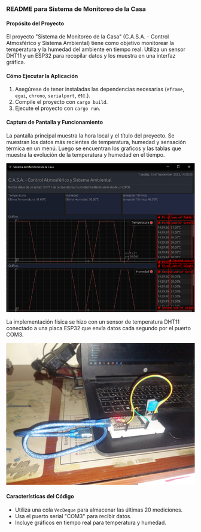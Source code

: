 ### README para Sistema de Monitoreo de la Casa

#### Propósito del Proyecto
El proyecto "Sistema de Monitoreo de la Casa" (C.A.S.A. - Control Atmosférico y Sistema Ambiental) tiene como objetivo monitorear la temperatura y la humedad del ambiente en tiempo real. Utiliza un sensor DHT11 y un ESP32 para recopilar datos y los muestra en una interfaz gráfica.

#### Cómo Ejecutar la Aplicación
1. Asegúrese de tener instaladas las dependencias necesarias (`eframe`, `egui`, `chrono`, `serialport`, etc.).
2. Compile el proyecto con `cargo build`.
3. Ejecute el proyecto con `cargo run`.

#### Captura de Pantalla y Funcionamiento

La pantalla principal muestra la hora local y el título del proyecto. Se muestran los datos más recientes de temperatura, humedad y sensación térmica en un menú. Luego se encuentran los graficos y las tablas que muestra la evolución de la temperatura y humedad en el tiempo.

![Interfaz](./interfaz.png)

La implementación física se hizo con un sensor de temperatura DHT11 conectado a una placa ESP32 que envía datos cada segundo por el puerto COM3.

![Circuito](./circuito.jpeg)

#### Características del Código

- Utiliza una cola `VecDeque` para almacenar las últimas 20 mediciones.
- Usa el puerto serial "COM3" para recibir datos.
- Incluye gráficos en tiempo real para temperatura y humedad.